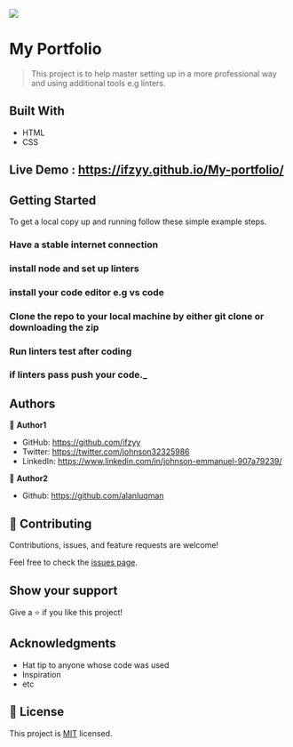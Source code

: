 ![](https://img.shields.io/badge/Microverse-blueviolet)

# My Portfolio
>This project is to help master setting up in a more professional way and using additional tools e.g linters.


## Built With

- HTML
- CSS

## Live Demo : https://ifzyy.github.io/My-portfolio/

## Getting Started


To get a local copy up and running follow these simple example steps.

### Have a stable internet connection

### install node and set up linters

### install your code editor e.g vs code

### Clone the repo to your local machine by either git clone or downloading the zip

### Run linters test after coding

### if linters pass push your code._



## Authors

👤 **Author1**

- GitHub: https://github.com/ifzyy
- Twitter: https://twitter.com/johnson32325986
- LinkedIn: https://www.linkedin.com/in/johnson-emmanuel-907a79239/

👤 **Author2**
- Github: https://github.com/alanluqman

## 🤝 Contributing

Contributions, issues, and feature requests are welcome!

Feel free to check the [issues page](https://github.com/ifzyy/My-portfolio/issues).

## Show your support

Give a ⭐️ if you like this project!

## Acknowledgments

- Hat tip to anyone whose code was used
- Inspiration
- etc

## 📝 License

This project is [MIT](./MIT.md) licensed.
